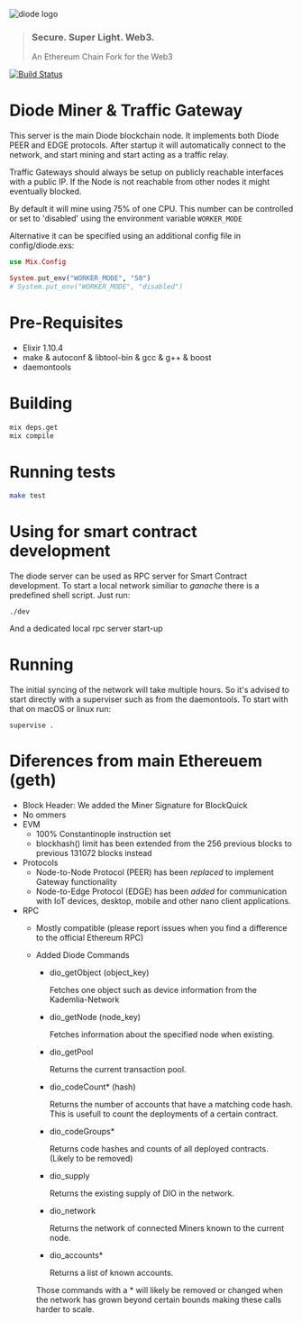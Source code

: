 ![diode logo](https://diode.io/images/logo-trans.svg)
> ### Secure. Super Light. Web3. 
> An Ethereum Chain Fork for the Web3

[![Build Status](https://travis-ci.com/diodechain/diode_server_ex.svg?branch=master)](https://travis-ci.com/diodechain/diode_server_ex)

# Diode Miner & Traffic Gateway

This server is the main Diode blockchain node. It implements both Diode PEER and EDGE protocols. After startup it will automatically connect to the network, and start mining and start acting as a traffic relay.

Traffic Gateways should always be setup on publicly reachable interfaces with a public IP. If the Node is not reachable from other nodes it might eventually blocked. 

By default it will mine using 75% of one CPU. This number can be controlled or set to 'disabled' using the environment variable `WORKER_MODE`

Alternative it can be specified using an additional config file in config/diode.exs:

```Elixir
use Mix.Config

System.put_env("WORKER_MODE", "50")
# System.put_env("WORKER_MODE", "disabled")
```

# Pre-Requisites

* Elixir 1.10.4
* make & autoconf & libtool-bin & gcc & g++ & boost
* daemontools

# Building

```bash
mix deps.get
mix compile
```

# Running tests

```bash
make test
```

# Using for smart contract development

The diode server can be used as RPC server for Smart Contract development. To start a local network similiar to _ganache_ there is a predefined shell script. Just run:

```
./dev
```

And a dedicated local rpc server start-up

# Running

The initial syncing of the network will take multiple hours. So it's advised to start directly with a superviser such as from the daemontools. To start with that
on macOS or linux run:

```
supervise .
```

# Diferences from main Ethereuem (geth)

- Block Header: We added the Miner Signature for BlockQuick
- No ommers
- EVM
  - 100% Constantinople instruction set
  - blockhash() limit has been extended from the 256 previous blocks to previous 131072 blocks instead 
- Protocols
  - Node-to-Node Protocol (PEER) has been *replaced* to implement Gateway functionality
  - Node-to-Edge Protocol (EDGE) has been *added* for communication with IoT devices, desktop, mobile and other nano client applications.
- RPC
  - Mostly compatible (please report issues when you find a difference to the official Ethereum RPC)
  - Added Diode Commands 
    - dio_getObject (object_key)
      
      Fetches one object such as device information from the Kademlia-Network

    - dio_getNode (node_key)

      Fetches information about the specified node when existing.

    - dio_getPool

      Returns the current transaction pool.

    - dio_codeCount* (hash)

      Returns the number of accounts that have a matching code hash. This is usefull to count the deployments of a certain contract.

    - dio_codeGroups*

      Returns code hashes and counts of all deployed contracts. (Likely to be removed)

    - dio_supply

      Returns the existing supply of DIO in the network.

    - dio_network

      Returns the network of connected Miners known to the current node.

    - dio_accounts*

      Returns a list of known accounts.
   
    Those commands with a * will likely be removed or changed when the network has grown beyond certain bounds making these calls harder to scale.